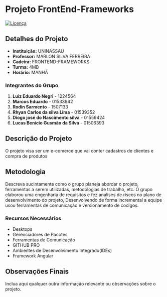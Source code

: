# Projeto FrontEnd-Frameworks

[![Licença](https://img.shields.io/badge/Licença-MIT-blue)](https://github.com/lukebgds/Projeto_FrontEnd-Frameworks_Angular/blob/main/LICENSE)

## Detalhes do Projeto

- **Instituição:** UNINASSAU
- **Professor:** MARLON SILVA FERREIRA
- **Cadeira:** FRONTEND-FRAMEWORKS
- **Turma:** 4MB
- **Horário:** MANHÂ

### Integrantes do Grupo

1. **Luiz Eduardo Negri** - 1224564
2. **Marcos Eduardo** - 01533942 
3. **Rodin Sarmento** - 1507133
4. **Rhyan Carlos da silva Lima** - 01539352
5. **Diogo josé do Nascimento silva** - 01559424 
6. **Lucas Benício Gusmão da Silva** - 01506393

## Descrição do Projeto

O projeto visa ser um e-comerce que vai conter cadastros de clientes e compra de produtos

## Metodologia

Descreva sucintamente como o grupo planeja abordar o projeto, ferramentas a serem utilizadas, metodologias de trabalho, etc.
O grupo elaborou uma engenharia de requisitos e fez analises de riscos no plano de desenvolvimento do projeto, Desenvolvendo de forma incremental a equipe usou ferramentas de comunicação e versionamento de codigos.

### Recursos Necessários

- Desktops
- Gerenciadores de Pacotes
- Ferramentas de Comunicação
- GITHUB PRO
- Ambientes de Desenvolvimento Integrado(IDEs)
- Framework Angular

## Observações Finais

Inclua aqui qualquer outra informação relevante ou observações sobre o projeto.
